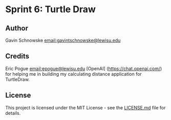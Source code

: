 # Sprint 6: Turtle Draw 

## Author
Gavin Schnowske [email:gavintschnowske@lewisu.edu](mailto:gavintschnowske@lewisu.edu)

## Credits
Eric Pogue [email:epogue@lewisu.edu](mailto:epogue@lewisu.edu)
[OpenAI] (https://chat.openai.com/) for helping me in building my calculating distance application for TurtleDraw.

## License
This project is licensed under the MIT License - see the [LICENSE.md](LICENSE) file for details.

